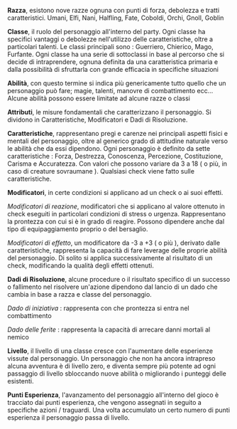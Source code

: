 **Razza**, esistono nove razze ognuna con punti di forza, debolezza e tratti caratteristici.
Umani, Elfi, Nani, Halfling, Fate, Coboldi, Orchi, Gnoll, Goblin

**Classe**, il ruolo del personaggio all'interno del party. Ogni classe ha specifici vantaggi o debolezze nell'utilizzo delle caratteristiche, oltre a particolari talenti. Le classi principali sono : Guerriero, Chierico, Mago, Furfante. Ogni classe ha una serie di sottoclassi in base al percorso che si decide di intraprendere, ognuna definita da una caratteristica primaria e dalla possibilità di sfruttarla con grande efficacia in specifiche situazioni

**Abilità**, con questo termine si indica più genericamente tutto quello che un personaggio può fare; magie, talenti, manovre di combattimento ecc...
Alcune abilità possono essere limitate ad alcune razze o classi 

**Attributi**, le misure fondamentali che caratterizzano il personaggio. Si dividono in Caratteristiche, Modificatori e Dadi di Risoluzione.

**Caratteristiche**, rappresentano pregi e carenze nei principali aspetti fisici e mentali del personaggio, oltre al generico grado di attitudine naturale verso le abilità che da essi dipendono. Ogni personaggio è definito da sette caratteristiche : Forza, Destrezza, Conoscenza, Percezione, Costituzione, Carisma e Accuratezza. Con valori che possono variare da 3 a 18 ( o più, in caso di creature sovraumane ). Qualsiasi check viene fatto sulle caratteristiche.

**Modificatori**, in certe condizioni si applicano ad un check o ai suoi effetti.

*Modificatori di reazione*, modificatori che si applicano al valore ottenuto in check eseguiti in particolari condizioni di stress o urgenza. Rappresentano la prontezza con cui si è in grado di reagire. Possono dipendere anche dal tipo di equipaggiamento proprio o del bersaglio.

*Modificatori di effetto*, un modificatore da -3 a +3 ( o più ), derivato dalle caratteristiche, rappresenta la capacità di fare leverage delle proprie abilità del personaggio. Di solito si applica successivamente al risultato di un check, modificando la qualità degli effetti ottenuti.

**Dadi di Risoluzione**, alcune procedure o il risultato specifico di un successo o fallimento nel risolvere un'azione dipendono dal lancio di un dado che cambia in base a razza e classe del personaggio.

*Dado di iniziativa* : rappresenta con che prontezza si entra nel combattimento

*Dado delle ferite* : rappresenta la capacità di arrecare danni mortali al nemico

**Livello**, il livello di una classe cresce con l'aumentare delle esperienze vissute dal personaggio. Un personaggio che non ha ancora intrapreso alcuna avventura è di livello zero, e diventa sempre più potente ad ogni passaggio di livello sbloccando nuove abilità o migliorando i punteggi delle esistenti.

**Punti Esperienza**, l'avanzamento del personaggio all'interno del gioco è tracciato dai punti esperienza, che vengono assegnati in seguito a specifiche azioni / traguardi. Una volta accumulato un certo numero di punti esperienza il personaggio passa di livello.
